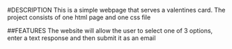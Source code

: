 #DESCRIPTION 
This is a simple webpage that serves a valentines card. The project consists of one html page and one css file

##FEATURES 
The website will allow the user to select one of 3 options, enter a text response and then submit it as an email